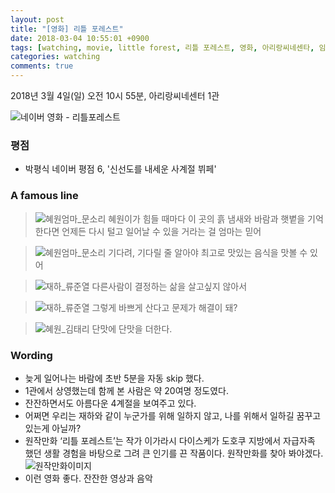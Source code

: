 ```yaml
---
layout: post
title: "[영화] 리틀 포레스트"
date: 2018-03-04 10:55:01 +0900
tags: [watching, movie, little forest, 리틀 포레스트, 영화, 아리랑씨네센타, 임순례, 김태리, 문소리, 류준열, 군위]
categories: watching
comments: true
---
```

2018년 3월 4일(일) 오전 10시 55분, 아리랑씨네센터 1관  

![네이버 영화 - 리틀포레스트](http://movie.phinf.naver.net/20180130_167/1517289346533DfzLE_JPEG/movie_image.jpg)

### 평점
* 박평식 네이버 평점 6, '신선도를 내세운 사계절 뷔페'

### A famous line
> ![혜원엄마_문소리](http://search.de.phinf.net/common/?src=http%3A%2F%2Fsstatic.naver.net%2Fpeople%2Fportrait%2F201409%2F2014092511072557.jpg&type=u38_48&quality=95) 혜원이가 힘들 때마다 이 곳의 흙 냄새와 바람과 햇볕을 기억한다면 언제든 다시 털고 일어날 수 있을 거라는 걸 엄마는 믿어

> ![혜원엄마_문소리](http://search.de.phinf.net/common/?src=http%3A%2F%2Fsstatic.naver.net%2Fpeople%2Fportrait%2F201409%2F2014092511072557.jpg&type=u38_48&quality=95) 기다려, 기다릴 줄 알아야 최고로 맛있는 음식을 맛볼 수 있어

> ![재하_류준열](http://search.de.phinf.net/common/?src=http%3A%2F%2Fsstatic.naver.net%2Fpeople%2Fportrait%2F201710%2F2017103011205013-1652184.jpg&type=u38_48&quality=95) 다른사람이 결정하는 삶을 살고싶지 않아서

> ![재하_류준열](http://search.de.phinf.net/common/?src=http%3A%2F%2Fsstatic.naver.net%2Fpeople%2Fportrait%2F201710%2F2017103011205013-1652184.jpg&type=u38_48&quality=95) 그렇게 바쁘게 산다고 문제가 해결이 돼?

> ![혜원_김태리](http://search.de.phinf.net/common/?src=http%3A%2F%2Fsstatic.naver.net%2Fpeople%2Fportrait%2F201606%2F20160627113116785.jpg&type=u38_48&quality=95) 단맛에 단맛을 더한다.

### Wording
* 늦게 일어나는 바람에 초반 5분을 자동 skip 했다.
* 1관에서 상영했는데 함께 본 사람은 약 20여명 정도였다. 
* 잔잔하면서도 아름다운 4계절을 보여주고 있다.
* 어쩌면 우리는 재하와 같이 누군가를 위해 일하지 않고, 나를 위해서 일하길 꿈꾸고 있는게 아닐까?
* 원작만화 ‘리틀 포레스트’는 작가 이가라시 다이스케가 도호쿠 지방에서 자급자족 했던 생활 경험을 바탕으로 그려 큰 인기를 끈 작품이다. 원작만화를 찾아 봐야겠다.  
![원작만화이미지](http://img1.daumcdn.net/thumb/R720x0/?fname=http://t1.daumcdn.net/liveboard/movie/f7200d03eba14b92b386d8eb8f9a389d.JPG)
* 이런 영화 좋다. 잔잔한 영상과 음악